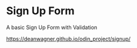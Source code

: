 # Sign Up Form
A basic Sign Up Form with Validation

https://deanwagner.github.io/odin_project/signup/
